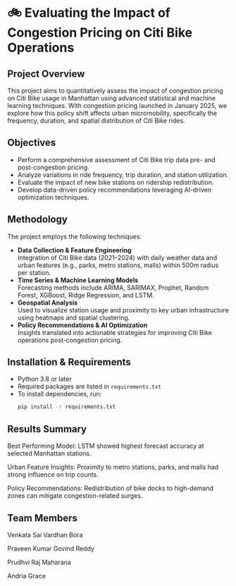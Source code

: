 # 🚲 Evaluating the Impact of Congestion Pricing on Citi Bike Operations

## Project Overview
This project aims to quantitatively assess the impact of congestion pricing on Citi Bike usage in Manhattan using advanced statistical and machine learning techniques. With congestion pricing launched in January 2025, we explore how this policy shift affects urban micromobility, specifically the frequency, duration, and spatial distribution of Citi Bike rides.

## Objectives
- Perform a comprehensive assessment of Citi Bike trip data pre- and post-congestion pricing.
- Analyze variations in ride frequency, trip duration, and station utilization.
- Evaluate the impact of new bike stations on ridership redistribution.
- Develop data-driven policy recommendations leveraging AI-driven optimization techniques.

## Methodology
The project employs the following techniques:
- **Data Collection & Feature Engineering**  
  Integration of Citi Bike data (2021–2024) with daily weather data and urban features (e.g., parks, metro stations, malls) within 500m radius per station.
- **Time Series & Machine Learning Models**  
  Forecasting methods include ARIMA, SARIMAX, Prophet, Random Forest, XGBoost, Ridge Regression, and LSTM.
- **Geospatial Analysis**  
  Used to visualize station usage and proximity to key urban infrastructure using heatmaps and spatial clustering.
- **Policy Recommendations & AI Optimization**  
  Insights translated into actionable strategies for improving Citi Bike operations post-congestion pricing.

## Installation & Requirements
- Python 3.8 or later
- Required packages are listed in `requirements.txt`
- To install dependencies, run:
  ```bash
  pip install -r requirements.txt

## Results Summary
Best Performing Model: LSTM showed highest forecast accuracy at selected Manhattan stations.

Urban Feature Insights: Proximity to metro stations, parks, and malls had strong influence on trip counts.

Policy Recommendations: Redistribution of bike docks to high-demand zones can mitigate congestion-related surges.

## Team Members
Venkata Sai Vardhan Bora 

Praveen Kumar Govind Reddy 

Prudhvi Raj Maharana 

Andria Grace 
